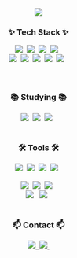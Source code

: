 <div align= "center">
    <img src="https://capsule-render.vercel.app/api?type=waving&color=auto&height=120&text=Hello%20World!%20I'm%20Dayeon%20👾&animation=&fontColor=000000&fontSize=40" />
    </div>

<!--내용 부분-->
<h3 align="center">✨ Tech Stack ✨</h3>
<div align="center">
  <img src="https://img.shields.io/badge/javascript-%23323330.svg?style=for-the-badge&logo=javascript&logoColor=%23F7DF1E" />&nbsp
    <img src="https://img.shields.io/badge/typescript-%23007ACC.svg?style=for-the-badge&logo=typescript&logoColor=white" />&nbsp
  <img src="https://img.shields.io/badge/c%23-%23239120.svg?style=for-the-badge&logo=csharp&logoColor=white" />&nbsp
    <img src="https://img.shields.io/badge/java-%23ED8B00.svg?style=for-the-badge&logo=openjdk&logoColor=white"/> &nbsp
</div>

<div align="center">
  <img src="https://img.shields.io/badge/tailwindcss-%2338B2AC.svg?style=for-the-badge&logo=tailwind-css&logoColor=white" />&nbsp
  <img src="https://img.shields.io/badge/css3-%231572B6.svg?style=for-the-badge&logo=css3&logoColor=white" />&nbsp
    <img src="https://img.shields.io/badge/html5-%23E34F26.svg?style=for-the-badge&logo=html5&logoColor=white"/>&nbsp
    <img src="https://img.shields.io/badge/vuejs-%2335495e.svg?style=for-the-badge&logo=vuedotjs&logoColor=%234FC08D"/>&nbsp
    <img src="https://img.shields.io/badge/node.js-6DA55F?style=for-the-badge&logo=node.js&logoColor=white" /> &nbsp
</div>

<br>

<br>

<h3 align="center">📚 Studying 📚</h3>
<div align="center">
  <img src="https://img.shields.io/badge/react-20232a.svg?style=for-the-badge&logo=react&logoColor=61DAFB" />&nbsp
    <img src="https://img.shields.io/badge/Next-black?style=for-the-badge&logo=next.js&logoColor=white" />&nbsp
    <img src="https://img.shields.io/badge/-jest-%23C21325?style=for-the-badge&logo=jest&logoColor=white" /> &nbsp
</div>

<br>

<h3 align="center">🛠 Tools 🛠</h3>
<div align="center">
  <img src="https://img.shields.io/badge/git-F05033.svg?style=for-the-badge&logo=git&logoColor=white" />&nbsp
  <img src="https://img.shields.io/badge/github-181717.svg?style=for-the-badge&logo=github&logoColor=white" />&nbsp
  <img src="https://img.shields.io/badge/Notion-F3F3F3.svg?style=for-the-badge&logo=notion&logoColor=black" />&nbsp
    <img src="https://img.shields.io/badge/Slack-4A154B?style=for-the-badge&logo=slack&logoColor=white"/> &nbsp
</div>
<br>

<div align="center">
      <img src="https://img.shields.io/badge/figma-F24E1E.svg?style=for-the-badge&logo=figma&logoColor=white" />&nbsp
  <img src="https://img.shields.io/badge/VSCode-2C2C32.svg?style=for-the-badge&logo=visual-studio-code&logoColor=22ABF3" />&nbsp
<img src="https://img.shields.io/badge/unity-%23000000.svg?style=for-the-badge&logo=unity&logoColor=white"/> &nbsp;
</div>

<div align="center">
<img src="https://img.shields.io/badge/IntelliJIDEA-000000.svg?style=for-the-badge&logo=intellij-idea&logoColor=white"/> &nbsp;
    <img src="https://img.shields.io/badge/android%20studio-346ac1?style=for-the-badge&logo=android%20studio&logoColor=white"/> &nbsp;
</div>

<br>

<h3 align="center">📫 Contact 📫</h3>
<div align="center">
  <a href="https://velog.io/@mumalaf">
    <img src="https://img.shields.io/badge/Velog-1EBC8F?style=for-the-badge&logo=velog&logoColor=white" />&nbsp
  </a>
  <a href="chiikawa143@gmail.com">
    <img
      src="https://img.shields.io/badge/chiikawa143@gmail.com-D14836?style=for-the-badge&logo=gmail&logoColor=white"/>&nbsp
  </a>
</div>
